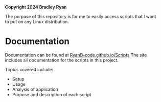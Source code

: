 **Copyright 2024 Bradley Ryan**

The purpose of this repository is for me to easily access scripts that I want to put on any Linux distribution. 

# Documentation

Documentation can be found at [RyanB-code.github.io/Scripts](https://ryanb-code.github.io/Scripts/)
The site includes all documentation for the scripts in this project.

Topics covered include:
  - Setup
  - Usage
  - Analysis of application
  - Purpose and description of each script
